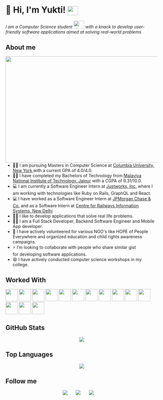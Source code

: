 # :wave: Hi, I'm Yukti! <img height="30" width="35" align="center" src="https://cdn-0.emojis.wiki/emoji-pics/facebook/woman-technologist-facebook.png" />
 
<p>
 <em>
    I am a Computer Science student <img src="https://raw.githubusercontent.com/TheDudeThatCode/TheDudeThatCode/master/Assets/Developer.gif" width=35 height=25> with a knack to develop user-friendly software applications aimed at solving real-world problems
 </em>
</p>
 
  
<h2> About me </h2>
 <img height="350" width="550" align="right" src="https://camo.githubusercontent.com/6f5e3ead776bc722fbfc3da2c8b1454a7a5f27a07b34c0ced075f90a6c25a3be/68747470733a2f2f6d69726f2e6d656469756d2e636f6d2f6d61782f313630302f302a4b32574c4d5445784c79696461374f522e676966" />


- :woman_student: I am pursuing Masters in Computer Science at <a href="https://www.columbia.edu/">Columbia University, New York </a> with a current GPA of 4.0/4.0.
- :woman_student: I have completed my Bachelors of Technology from <a href="https://www.pict.edu/">Malaviya National Institute of Technology, Jaipur</a> with a CGPA of 9.31/10.0.
- 💻 I am currently a Software Engineer Intern at <a href="https://www.justworks.com/">Justworks, Inc.</a> where I am working with technologies like Ruby on Rails, GraphQL and React.
- 💻 I have worked as a Software Engineer Intern at <a href="https://www.jpmorganchase.com/">JPMorgan Chase & Co.</a> and as a Software Intern at <a href="https://cris.org.in/">Centre for Railways Information Systems, New Delhi</a>
- :woman_technologist: I like to develop applications that solve real life problems. 
- :woman_technologist: I am a Full Stack Developer, Backend Software Engineer and Mobile App developer.
- :girl: I have actively volunteered for various NGO's like HOPE of People Everywhere and organized education and child rights awareness campaigns. 
- ⚡  I’m looking to collaborate  with people who share similar gist <br> for developing software applications.
- 😄 I have actively conducted computer science workshops in my college.
 
<h2> Worked With </h2>
<p>
 <!--Python-->
<code><img height="40" src="https://img.shields.io/badge/python-%233776AB.svg?&style=flat-square&logo=python&logoColor=white" /></code>
<!--C++-->
<code><img height="40" src="https://img.shields.io/badge/c++%20-%2300599C.svg?&style=for-the-badge&logo=c%2B%2B&logoColor=white" /></code>
<!--Java-->
<code><img height="40" src="https://img.shields.io/badge/java-%23ED8B00.svg?&style=for-the-badge&logo=java&logoColor=white" /></code>
<!--C-->
<code><img height="40" src="https://img.shields.io/badge/c%20-%2300599C.svg?&style=for-the-badge&logo=c&logoColor=white" /></code>
 <!--HTML-->
<code><img height="40" src="https://img.shields.io/badge/html5%20-%23E34F26.svg?&style=for-the-badge&logo=html5&logoColor=white" /></code>
<!--CSS-->
<code><img height="40" src="https://img.shields.io/badge/css3%20-%231572B6.svg?&style=for-the-badge&logo=css3&logoColor=white" /></code>
<!--JS-->
<code><img height="40" src="https://img.shields.io/badge/javascript%20-%23323330.svg?&style=for-the-badge&logo=javascript&logoColor=%23F7DF1E" /></code>
<!--NodeJS-->
<code><img height="40" src="https://img.shields.io/badge/express.js%20-%23404d59.svg?&style=for-the-badge" /></code>
<!--React-->
<code><img height="40" src="https://img.shields.io/badge/react%20-%2320232a.svg?&style=for-the-badge&logo=react&logoColor=%2361DAFB" /></code>
<!--Android-->
<code><img height="40" src="https://img.shields.io/badge/Android-3DDC84?logo=android&logoColor=white&style=for-the-badge" /></code>
<!--Bootstrap-->
<code><img height="40" src="https://img.shields.io/badge/bootstrap%20-%23563D7C.svg?&style=for-the-badge&logo=bootstrap&logoColor=white" /></code>
<!--JQUERY-->
<code><img height="40" src="https://img.shields.io/badge/jquery%20-%230769AD.svg?&style=for-the-badge&logo=jquery&logoColor=white" /></code>
<!--MYSQL-->
<code><img height="40" src="https://img.shields.io/badge/mysql-%2300f.svg?&style=for-the-badge&logo=mysql&logoColor=white" /></code>
<!--MongoDB-->
<code><img height="40" src="https://img.shields.io/badge/MongoDB-%234ea94b.svg?&style=for-the-badge&logo=mongodb&logoColor=white" /></code>
</p>

<h2>  GitHub Stats </h2>
<p align="center">
  <a href="https://github.com/yukti99">
    <img src="https://github-readme-stats-aj8vj7k8x.vercel.app/api?username=yukti99&show_icons=true&title_color=ffc857&icon_color=8ac926&text_color=daf7dc&bg_color=151515&count_private=true&include_all_commits=true" align="center"/>
  </a>
</p>
<h2> Top Languages </h2>
<p align="center">
  <a href="https://github.com/yukti99">
<img src="https://github-readme-stats-aj8vj7k8x.vercel.app/api/top-langs/?username=yukti99&layout=compact&title_color=ffc857&icon_color=8ac926&text_color=daf7dc&bg_color=151515&card_width=400" align="center" />
 </a>
 </p>

<h2> Follow me </h2>
<p align="center">
<a href="https://www.linkedin.com/in/yukti99/"><img src="https://img.shields.io/badge/linkedin-%230077B5.svg?&style=for-the-badge&logo=linkedin&logoColor=white" /></a> &nbsp; &nbsp; &nbsp; <a href="https://www.instagram.com/yukti._.khurana/"><img src="https://img.shields.io/badge/instagram-%23E4405F.svg?&style=for-the-badge&logo=instagram&logoColor=white" /></a> &nbsp;  &nbsp; &nbsp; <a href="https://github.com/yukti99"><img src="https://img.shields.io/badge/GitHub-100000?style=for-the-badge&logo=github&logoColor=white" /></a> &nbsp;  &nbsp; &nbsp; 
</p>
